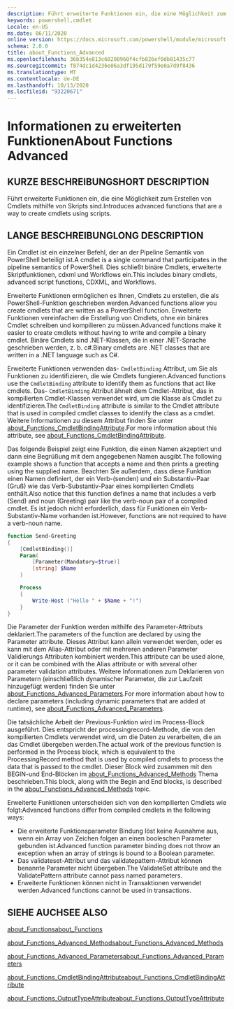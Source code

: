 ```yaml
---
description: Führt erweiterte Funktionen ein, die eine Möglichkeit zum Erstellen von Cmdlets mithilfe von Skripts sind.
keywords: powershell,cmdlet
Locale: en-US
ms.date: 06/11/2020
online version: https://docs.microsoft.com/powershell/module/microsoft.powershell.core/about/about_functions_advanced?view=powershell-7&WT.mc_id=ps-gethelp
schema: 2.0.0
title: about_Functions_Advanced
ms.openlocfilehash: 36b354e813c60208960f4cfb826ef0db81435c77
ms.sourcegitcommit: f874dc1d4236e06a3df195d179f59e0a7d9f8436
ms.translationtype: MT
ms.contentlocale: de-DE
ms.lasthandoff: 10/13/2020
ms.locfileid: "93220671"
---
```

# <a name="about-functions-advanced"></a><span data-ttu-id="b96a2-104">Informationen zu erweiterten Funktionen</span><span class="sxs-lookup"><span data-stu-id="b96a2-104">About Functions Advanced</span></span>

## <a name="short-description"></a><span data-ttu-id="b96a2-105">KURZE BESCHREIBUNG</span><span class="sxs-lookup"><span data-stu-id="b96a2-105">SHORT DESCRIPTION</span></span>
<span data-ttu-id="b96a2-106">Führt erweiterte Funktionen ein, die eine Möglichkeit zum Erstellen von Cmdlets mithilfe von Skripts sind.</span><span class="sxs-lookup"><span data-stu-id="b96a2-106">Introduces advanced functions that are a way to create cmdlets using scripts.</span></span>

## <a name="long-description"></a><span data-ttu-id="b96a2-107">LANGE BESCHREIBUNG</span><span class="sxs-lookup"><span data-stu-id="b96a2-107">LONG DESCRIPTION</span></span>

<span data-ttu-id="b96a2-108">Ein Cmdlet ist ein einzelner Befehl, der an der Pipeline Semantik von PowerShell beteiligt ist.</span><span class="sxs-lookup"><span data-stu-id="b96a2-108">A cmdlet is a single command that participates in the pipeline semantics of PowerShell.</span></span> <span data-ttu-id="b96a2-109">Dies schließt binäre Cmdlets, erweiterte Skriptfunktionen, cdxml und Workflows ein.</span><span class="sxs-lookup"><span data-stu-id="b96a2-109">This includes binary cmdlets, advanced script functions, CDXML, and Workflows.</span></span>

<span data-ttu-id="b96a2-110">Erweiterte Funktionen ermöglichen es Ihnen, Cmdlets zu erstellen, die als PowerShell-Funktion geschrieben werden.</span><span class="sxs-lookup"><span data-stu-id="b96a2-110">Advanced functions allow you create cmdlets that are written as a PowerShell function.</span></span> <span data-ttu-id="b96a2-111">Erweiterte Funktionen vereinfachen die Erstellung von Cmdlets, ohne ein binäres Cmdlet schreiben und kompilieren zu müssen.</span><span class="sxs-lookup"><span data-stu-id="b96a2-111">Advanced functions make it easier to create cmdlets without having to write and compile a binary cmdlet.</span></span> <span data-ttu-id="b96a2-112">Binäre Cmdlets sind .NET-Klassen, die in einer .NET-Sprache geschrieben werden, z. b. c#.</span><span class="sxs-lookup"><span data-stu-id="b96a2-112">Binary cmdlets are .NET classes that are written in a .NET language such as C#.</span></span>

<span data-ttu-id="b96a2-113">Erweiterte Funktionen verwenden das- `CmdletBinding` Attribut, um Sie als Funktionen zu identifizieren, die wie Cmdlets fungieren.</span><span class="sxs-lookup"><span data-stu-id="b96a2-113">Advanced functions use the `CmdletBinding` attribute to identify them as functions that act like cmdlets.</span></span> <span data-ttu-id="b96a2-114">Das- `CmdletBinding` Attribut ähnelt dem Cmdlet-Attribut, das in kompilierten Cmdlet-Klassen verwendet wird, um die Klasse als Cmdlet zu identifizieren.</span><span class="sxs-lookup"><span data-stu-id="b96a2-114">The `CmdletBinding` attribute is similar to the Cmdlet attribute that is used in compiled cmdlet classes to identify the class as a cmdlet.</span></span> <span data-ttu-id="b96a2-115">Weitere Informationen zu diesem Attribut finden Sie unter [about_Functions_CmdletBindingAttribute](about_Functions_CmdletBindingAttribute.md).</span><span class="sxs-lookup"><span data-stu-id="b96a2-115">For more information about this attribute, see [about_Functions_CmdletBindingAttribute](about_Functions_CmdletBindingAttribute.md).</span></span>

<span data-ttu-id="b96a2-116">Das folgende Beispiel zeigt eine Funktion, die einen Namen akzeptiert und dann eine Begrüßung mit dem angegebenen Namen ausgibt.</span><span class="sxs-lookup"><span data-stu-id="b96a2-116">The following example shows a function that accepts a name and then prints a greeting using the supplied name.</span></span> <span data-ttu-id="b96a2-117">Beachten Sie außerdem, dass diese Funktion einen Namen definiert, der ein Verb-(senden) und ein Substantiv-Paar (Gruß) wie das Verb-Substantiv-Paar eines kompilierten Cmdlets enthält.</span><span class="sxs-lookup"><span data-stu-id="b96a2-117">Also notice that this function defines a name that includes a verb (Send) and noun (Greeting) pair like the verb-noun pair of a compiled cmdlet.</span></span> <span data-ttu-id="b96a2-118">Es ist jedoch nicht erforderlich, dass für Funktionen ein Verb-Substantiv-Name vorhanden ist.</span><span class="sxs-lookup"><span data-stu-id="b96a2-118">However, functions are not required to have a verb-noun name.</span></span>

```powershell
function Send-Greeting
{
    [CmdletBinding()]
    Param(
        [Parameter(Mandatory=$true)]
        [string] $Name
    )

    Process
    {
        Write-Host ("Hello " + $Name + "!")
    }
}
```

<span data-ttu-id="b96a2-119">Die Parameter der Funktion werden mithilfe des Parameter-Attributs deklariert.</span><span class="sxs-lookup"><span data-stu-id="b96a2-119">The parameters of the function are declared by using the Parameter attribute.</span></span>
<span data-ttu-id="b96a2-120">Dieses Attribut kann allein verwendet werden, oder es kann mit dem Alias-Attribut oder mit mehreren anderen Parameter Validierungs Attributen kombiniert werden.</span><span class="sxs-lookup"><span data-stu-id="b96a2-120">This attribute can be used alone, or it can be combined with the Alias attribute or with several other parameter validation attributes.</span></span> <span data-ttu-id="b96a2-121">Weitere Informationen zum Deklarieren von Parametern (einschließlich dynamischer Parameter, die zur Laufzeit hinzugefügt werden) finden Sie unter [about_Functions_Advanced_Parameters](about_Functions_Advanced_Parameters.md).</span><span class="sxs-lookup"><span data-stu-id="b96a2-121">For more information about how to declare parameters (including dynamic parameters that are added at runtime), see [about_Functions_Advanced_Parameters](about_Functions_Advanced_Parameters.md).</span></span>

<span data-ttu-id="b96a2-122">Die tatsächliche Arbeit der Previous-Funktion wird im Process-Block ausgeführt. Dies entspricht der processingrecord-Methode, die von den kompilierten Cmdlets verwendet wird, um die Daten zu verarbeiten, die an das Cmdlet übergeben werden.</span><span class="sxs-lookup"><span data-stu-id="b96a2-122">The actual work of the previous function is performed in the Process block, which is equivalent to the ProcessingRecord method that is used by compiled cmdlets to process the data that is passed to the cmdlet.</span></span> <span data-ttu-id="b96a2-123">Dieser Block wird zusammen mit den BEGIN-und End-Blöcken im [about_Functions_Advanced_Methods](about_Functions_Advanced_Methods.md) Thema beschrieben.</span><span class="sxs-lookup"><span data-stu-id="b96a2-123">This block, along with the Begin and End blocks, is described in the [about_Functions_Advanced_Methods](about_Functions_Advanced_Methods.md) topic.</span></span>

<span data-ttu-id="b96a2-124">Erweiterte Funktionen unterscheiden sich von den kompilierten Cmdlets wie folgt:</span><span class="sxs-lookup"><span data-stu-id="b96a2-124">Advanced functions differ from compiled cmdlets in the following ways:</span></span>

- <span data-ttu-id="b96a2-125">Die erweiterte Funktionsparameter Bindung löst keine Ausnahme aus, wenn ein Array von Zeichen folgen an einen booleschen Parameter gebunden ist.</span><span class="sxs-lookup"><span data-stu-id="b96a2-125">Advanced function parameter binding does not throw an exception when an array of strings is bound to a Boolean parameter.</span></span>
- <span data-ttu-id="b96a2-126">Das validateset-Attribut und das validatepattern-Attribut können benannte Parameter nicht übergeben.</span><span class="sxs-lookup"><span data-stu-id="b96a2-126">The ValidateSet attribute and the ValidatePattern attribute cannot pass named parameters.</span></span>
- <span data-ttu-id="b96a2-127">Erweiterte Funktionen können nicht in Transaktionen verwendet werden.</span><span class="sxs-lookup"><span data-stu-id="b96a2-127">Advanced functions cannot be used in transactions.</span></span>

## <a name="see-also"></a><span data-ttu-id="b96a2-128">SIEHE AUCH</span><span class="sxs-lookup"><span data-stu-id="b96a2-128">SEE ALSO</span></span>

[<span data-ttu-id="b96a2-129">about_Functions</span><span class="sxs-lookup"><span data-stu-id="b96a2-129">about_Functions</span></span>](about_Functions.md)

[<span data-ttu-id="b96a2-130">about_Functions_Advanced_Methods</span><span class="sxs-lookup"><span data-stu-id="b96a2-130">about_Functions_Advanced_Methods</span></span>](about_Functions_Advanced_Methods.md)

[<span data-ttu-id="b96a2-131">about_Functions_Advanced_Parameters</span><span class="sxs-lookup"><span data-stu-id="b96a2-131">about_Functions_Advanced_Parameters</span></span>](about_Functions_Advanced_Parameters.md)

[<span data-ttu-id="b96a2-132">about_Functions_CmdletBindingAttribute</span><span class="sxs-lookup"><span data-stu-id="b96a2-132">about_Functions_CmdletBindingAttribute</span></span>](about_Functions_CmdletBindingAttribute.md)

[<span data-ttu-id="b96a2-133">about_Functions_OutputTypeAttribute</span><span class="sxs-lookup"><span data-stu-id="b96a2-133">about_Functions_OutputTypeAttribute</span></span>](about_Functions_OutputTypeAttribute.md)
